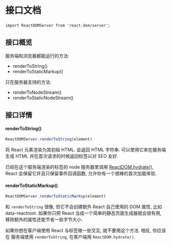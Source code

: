# 接口文档

`import ReactDOMServer from 'react-dom/server'`;

## 接口概览

服务端和浏览器都能运行的方法:

- renderToString()
- renderToStaticMarkup()

只在服务器支持的方法:

- renderToNodeStream()
- renderToStaticNodeStream()

## 接口详情

#### renderToString()

```js
ReactDOMServer.renderToString(element)
```

将 React 元素渲染为其初始 HTML. 会返回 HTML 字符串. 可以使用它来在服务端生成 HTML 并在首次请求的时候返回标签以对 SEO 友好.

 已经在这个服务端渲染的标签的 node 服务器里调用 [ReactDOM.hydrate()](https://reactjs.org/docs/react-dom.html#hydrate), React 会保留它并且只保留事件回调函数, 允许你有一个很棒的首次加载体验.


#### renderToStaticMarkup()

```js
ReactDOMServer.renderToStaticMarkup(element)
```

和 `renderToString` 很像, 但它不会创建额外 React 自己使用的 DOM 属性, 比如 data-reactroot. 如果你只把 React 当成一个简单的静态页面生成器就会很有用, 移除额外的属性还能节省一些字节大小.

如果你想在客户端使用 React 与标签做一些交互, 就不要用这个方法. 相反, 你应该在 服务端使用 `renderToString`, 在客户端用 `ReactDOM.hydrate()`.
